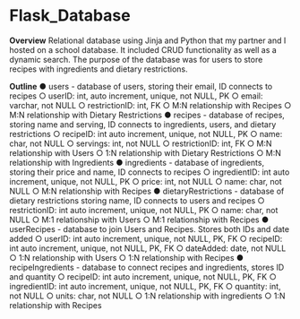# Flask_Database
**Overview**
Relational database using Jinja and Python that my partner and I hosted on a school database. It included CRUD functionality as well as a dynamic search.
The purpose of the database was for users to store recipes with ingredients and dietary restrictions.


**Outline**
  ● users - database of users, storing their email, ID connects to recipes
    ○ userID: int, auto increment, unique, not NULL, PK
    ○ email: varchar, not NULL
    ○ restrictionID: int, FK
    ○ M:N relationship with Recipes
    ○ M:N relationship with Dietary Restrictions
  ● recipes - database of recipes, storing name and serving, ID connects to ingredients,
    users, and dietary restrictions
    ○ recipeID: int auto increment, unique, not NULL, PK
    ○ name: char, not NULL
    ○ servings: int, not NULL
    ○ restrictionID: int, FK
    ○ M:N relationship with Users
    ○ 1:N relationship with Dietary Restrictions
    ○ M:N relationship with Ingredients
  ● ingredients - database of ingredients, storing their price and name, ID connects to recipes
    ○ ingredientID: int auto increment, unique, not NULL, PK
    ○ price: int, not NULL
    ○ name: char, not NULL
    ○ M:N relationship with Recipes
  ● dietaryRestrictions - database of dietary restrictions storing name, ID connects to users and recipes
    ○ restrictionID: int auto increment, unique, not NULL, PK
    ○ name: char, not NULL
    ○ M:1 relationship with Users
    ○ M:1 relationship with Recipes
  ● userRecipes - database to join Users and Recipes. Stores both IDs and date added
    ○ userID: int auto increment, unique, not NULL, PK, FK
    ○ recipeID: int auto increment, unique, not NULL, PK, FK
    ○ dateAdded: date, not NULL
    ○ 1:N relationship with Users
    ○ 1:N relationship with Recipes
  ● recipeIngredients - database to connect recipes and ingredients, stores ID and quantity
    ○ recipeID: int auto increment, unique, not NULL, PK, FK
    ○ ingredientID: int auto increment, unique, not NULL, PK, FK
    ○ quantity: int, not NULL
    ○ units: char, not NULL
    ○ 1:N relationship with ingredients
    ○ 1:N relationship with Recipes
